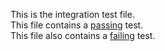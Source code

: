 This is the integration test file.  
This file contains a [passing](?=passingTest()) test.  
This file also contains a [failing](?=failingTest()) test.
